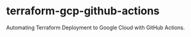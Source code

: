 # terraform-gcp-github-actions
Automating Terraform Deployment to Google Cloud with GitHub Actions.

